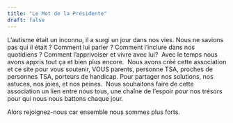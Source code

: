 ```yaml
---
title: "Le Mot de la Présidente"
draft: false
---
```


L’autisme était un inconnu, il a surgi un jour dans nos vies. 
Nous ne savions pas qui il était ? Comment lui parler ? Comment l’inclure dans nos quotidiens ? Comment l’apprivoiser et vivre avec lui?
​
Avec le temps nous avons appris tout ça et bien plus encore.
​
Nous avons créé cette association et ce site pour vous soutenir, VOUS parents, personne TSA, proches de personnes TSA, porteurs de handicap. 
Pour partager nos solutions, nos astuces, nos joies, et nos peines.
​
Nous souhaitons faire de cette association un lien entre nous tous, une chaîne de l’espoir pour nos trésors pour qui nous nous battons chaque jour.
 
Alors rejoignez-nous car ensemble nous sommes plus forts.